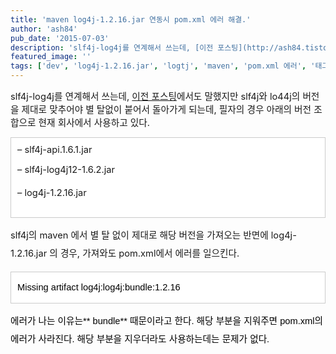 ```yaml
---
title: 'maven log4j-1.2.16.jar 연동시 pom.xml 에러 해결.'
author: 'ash84'
pub_date: '2015-07-03'
description: 'slf4j-log4j를 연계해서 쓰는데, [이전 포스팅](http://ash84.tistory.com/863)에서도 말했지만 slf4j와 lo44j의 버전을 제대로 맞추어야 별 탈없이 붙어서 돌아가게 되는데, 필자의 경우 아래의 버전 조합으로 현재 회사에서 사용하고 있다.'
featured_image: ''
tags: ['dev', 'log4j-1.2.16.jar', 'logtj', 'maven', 'pom.xml 에러', '태그를 입력해 주세요.']
---
```



<span style="font-size: 11pt;">slf4j-log4j를 연계해서 쓰는데, [이전 포스팅](http://ash84.tistory.com/863)에서도 말했지만 slf4j와 lo44j의 버전을 제대로 맞추어야 별 탈없이 붙어서 돌아가게 되는데, 필자의 경우 아래의 버전 조합으로 현재 회사에서 사용하고 있다. </span>

<div class="txc-textbox" style="border: 1px solid rgb(203, 203, 203); background-color: rgb(255, 255, 255); padding: 10px;"><span style="font-size: 11pt;">– slf4j-api.1.6.1.jar</span>

<span style="font-size: 11pt;">– slf4j-log4j12-1.6.2.jar </span>

<span style="font-size: 11pt; line-height: 29px;">– log4j-1.2.16.jar</span>

</div><span style="font-size: 15px; line-height: 29px;">  
</span>

<span style="font-size: 11pt; line-height: 29px;">slf4j의 maven 에서 별 탈 없이 제대로 해당 버전을 가져오는 반면에 log4j-1.2.16.jar 의 경우, 가져와도 pom.xml에서 에러를 일으킨다. </span>

<span style="font-size: 11pt; line-height: 29px;">  
</span>

<span style="font-size: 11pt; line-height: 29px;">  
<script src="https://gist.github.com/4393867.js"></script></span>

<span style="font-size: 15px; line-height: 29px;">  
</span>

<div class="txc-textbox" style="border: 1px solid rgb(203, 203, 203); background-color: rgb(255, 255, 255); padding: 10px;"><font color="#000000" face="NanumGothic, 나눔고딕, Apple Gothic, sans-serif"><span style="font-size: 11pt; line-height: 29px;">Missing artifact log4j:log4j:bundle:1.2.16</span></font>

</div><font color="#000000" face="NanumGothic, 나눔고딕, Apple Gothic, sans-serif"><span style="font-size: 15px; line-height: 29px;">  
</span></font>

<font color="#000000" face="NanumGothic, 나눔고딕, Apple Gothic, sans-serif"><span style="font-size: 11pt; line-height: 29px;">에러가 나는 이유는** <type>bundle<type>** 때문이라고 한다. 해당 부분을 지워주면 pom.xml의 에러가 사라진다. 해당 부분을 지우더라도 사용하는데는 문제가 없다. </span></font>

<font color="#000000" face="NanumGothic, 나눔고딕, Apple Gothic, sans-serif"><span style="font-size: 15px; line-height: 29px;">  
</span></font>

<font color="#000000" face="NanumGothic, 나눔고딕, Apple Gothic, sans-serif"><span style="font-size: 15px; line-height: 29px;">  
</span></font>



